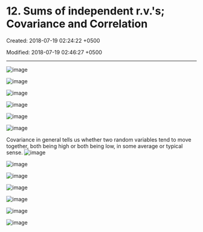 # 12. Sums of independent r.v.'s; Covariance and Correlation

Created: 2018-07-19 02:24:22 +0500

Modified: 2018-07-19 02:46:27 +0500

---

![image](media/Intro-Syllabus_12.-Sums-of-independent-r.v.'s;-Covariance-and-Correlation-image1.png)

![image](media/Intro-Syllabus_12.-Sums-of-independent-r.v.'s;-Covariance-and-Correlation-image2.png)

![image](media/Intro-Syllabus_12.-Sums-of-independent-r.v.'s;-Covariance-and-Correlation-image3.png)

![image](media/Intro-Syllabus_12.-Sums-of-independent-r.v.'s;-Covariance-and-Correlation-image4.png)

![image](media/Intro-Syllabus_12.-Sums-of-independent-r.v.'s;-Covariance-and-Correlation-image5.png)

![image](media/Intro-Syllabus_12.-Sums-of-independent-r.v.'s;-Covariance-and-Correlation-image6.png)

Covariance in general tells us whether two random variables tend to move together, both being high or both being low, in some average or typical sense.
![image](media/Intro-Syllabus_12.-Sums-of-independent-r.v.'s;-Covariance-and-Correlation-image7.png)

![image](media/Intro-Syllabus_12.-Sums-of-independent-r.v.'s;-Covariance-and-Correlation-image8.png)

![image](media/Intro-Syllabus_12.-Sums-of-independent-r.v.'s;-Covariance-and-Correlation-image8.png)

![image](media/Intro-Syllabus_12.-Sums-of-independent-r.v.'s;-Covariance-and-Correlation-image8.png)

![image](media/Intro-Syllabus_12.-Sums-of-independent-r.v.'s;-Covariance-and-Correlation-image8.png)

![image](media/Intro-Syllabus_12.-Sums-of-independent-r.v.'s;-Covariance-and-Correlation-image9.png)

![image](media/Intro-Syllabus_12.-Sums-of-independent-r.v.'s;-Covariance-and-Correlation-image10.png)
